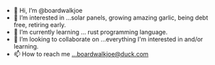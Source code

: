 - 👋 Hi, I’m @boardwalkjoe
- 👀 I’m interested in ...solar panels, growing amazing garlic, being debt free, retiring early.
- 🌱 I’m currently learning ... rust programming language.
- 💞️ I’m looking to collaborate on ...everything I'm interested in and/or learning.
- 📫 How to reach me ...boardwalkjoe@duck.com

<!---
boardwalkjoe/boardwalkjoe is a ✨ special ✨ repository because its `README.md` (this file) appears on your GitHub profile.
You can click the Preview link to take a look at your changes.
--->
